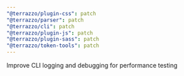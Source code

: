 ```yaml
---
"@terrazzo/plugin-css": patch
"@terrazzo/parser": patch
"@terrazzo/cli": patch
"@terrazzo/plugin-js": patch
"@terrazzo/plugin-sass": patch
"@terrazzo/token-tools": patch
---
```


Improve CLI logging and debugging for performance testing
